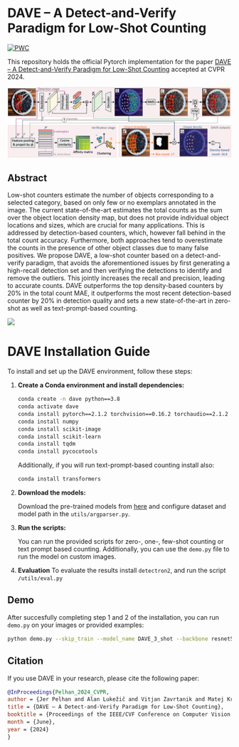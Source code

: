 # DAVE – A Detect-and-Verify Paradigm for Low-Shot Counting
[![PWC](https://img.shields.io/endpoint.svg?url=https://paperswithcode.com/badge/dave-a-detect-and-verify-paradigm-for-low/object-counting-on-fsc147)](https://paperswithcode.com/sota/object-counting-on-fsc147?p=dave-a-detect-and-verify-paradigm-for-low)

This repository holds the official Pytorch implementation for the paper [DAVE – A Detect-and-Verify Paradigm for Low-Shot Counting](https://arxiv.org/pdf/2404.16622) accepted at CVPR 2024.

![](material/arch.png)


## Abstract
Low-shot counters estimate the number of objects corresponding to a selected category, based on only few or no exemplars annotated in the image. The current state-of-the-art estimates the total counts as the sum over the object location density map, but does not provide individual object locations and sizes, which are crucial for many applications. This is addressed by detection-based counters, which, however fall behind in the total count accuracy. Furthermore, both approaches tend to overestimate the counts in the presence of other object classes due to many false positives. We propose DAVE, a low-shot counter based on a detect-and-verify paradigm, that avoids the aforementioned issues by first generating a high-recall detection set and then verifying the detections to identify and remove the outliers. This jointly increases the recall and precision, leading to accurate counts. DAVE outperforms the top density-based counters by  20% in the total count MAE, it outperforms the most recent detection-based counter by 20% in detection quality and sets a new state-of-the-art in zero-shot as well as text-prompt-based counting.

![](material/qualitative.png)

# DAVE Installation Guide

To install and set up the DAVE environment, follow these steps:

1. **Create a Conda environment and install dependencies:**

    ```bash
    conda create -n dave python==3.8
    conda activate dave
    conda install pytorch==2.1.2 torchvision==0.16.2 torchaudio==2.1.2 pytorch-cuda=11.8 -c pytorch -c nvidia
    conda install numpy
    conda install scikit-image
    conda install scikit-learn
    conda install tqdm
    conda install pycocotools
    ```
   Additionally, if you will run text-prompt-based counting install also:
   ```bash
   conda install transformers
   ```

2. **Download the models:**

    Download the pre-trained models from [here](https://drive.google.com/drive/folders/10O4SB3Y380hcKPIK8Dt8biniVbdQ4dH4?usp=sharing) and configure dataset and model path in the `utils/argparser.py`.

3. **Run the scripts:**

   You can run the provided scripts for zero-, one-, few-shot counting or text prompt based counting. Additionally, you can use the `demo.py` file to run the model on custom images.

4. **Evaluation**
   To evaluate the results install `detectron2`, and run the script `/utils/eval.py`

## Demo
   After succesfully completing step 1 and 2 of the installation, you can run `demo.py` on your images or provided examples:

   ```bash
   python demo.py --skip_train --model_name DAVE_3_shot --backbone resnet50 --swav_backbone --reduction 8 --num_enc_layers 3 --num_dec_layers 3 --kernel_dim 3 --emb_dim 256 --num_objects 3 --num_workers 8 --use_query_pos_emb --use_objectness --use_appearance --batch_size 1 --pre_norm
   ```

## Citation

If you use DAVE in your research, please cite the following paper:

```bibtex
@InProceedings{Pelhan_2024_CVPR,
author = {Jer Pelhan and Alan Lukežič and Vitjan Zavrtanik and Matej Kristan},
title = {DAVE – A Detect-and-Verify Paradigm for Low-Shot Counting},
booktitle = {Proceedings of the IEEE/CVF Conference on Computer Vision and Pattern Recognition (CVPR)},
month = {June},
year = {2024}
}
```
